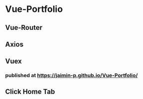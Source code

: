 # Vue-Portfolio
## Vue-Router
## Axios
## Vuex

### published at https://jaimin-p.github.io/Vue-Portfolio/

## Click Home Tab 
